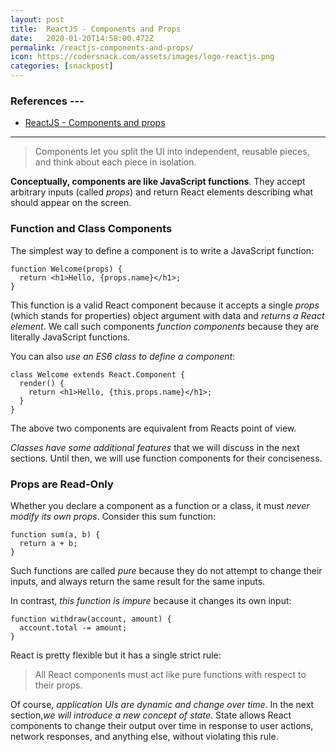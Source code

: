 ```yaml
---
layout: post
title:  ReactJS - Components and Props
date:   2020-01-20T14:58:00.472Z
permalink: /reactjs-components-and-props/
icon: https://codersnack.com/assets/images/logo-reactjs.png
categories: [snackpost]
---
```


### References ---

- [ReactJS - Components and props](https://reactjs.org/docs/components-and-props.html)
---

> Components let you split the UI into independent, reusable pieces, and think about each piece in isolation. 

**Conceptually, components are like JavaScript functions**. They accept arbitrary inputs (called *props*) and return React elements describing what should appear on the screen.

### Function and Class Components
The simplest way to define a component is to write a JavaScript function:
```
function Welcome(props) {
  return <h1>Hello, {props.name}</h1>;
}
```
This function is a valid React component because it accepts a single *props* (which stands for properties) object argument with data and *returns a React element*. We call such components *function components* because they are literally JavaScript functions.

You can also *use an ES6 class to define a component*:
```
class Welcome extends React.Component {
  render() {
    return <h1>Hello, {this.props.name}</h1>;
  }
}
```

The above two components are equivalent from Reacts point of view.

*Classes have some additional features* that we will discuss in the next sections. Until then, we will use function components for their conciseness.

### Props are Read-Only
Whether you declare a component as a function or a class, it must *never modify its own props*. Consider this sum function:
```
function sum(a, b) {
  return a + b;
}
```

Such functions are called *pure* because they do not attempt to change their inputs, and always return the same result for the same inputs.

In contrast, *this function is impure* because it changes its own input:
```
function withdraw(account, amount) {
  account.total -= amount;
}
```

React is pretty flexible but it has a single strict rule:

> All React components must act like pure functions with respect to their props.

Of course, *application UIs are dynamic and change over time*. In the next section,*we will introduce a new concept of state*. State allows React components to change their output over time in response to user actions, network responses, and anything else, without violating this rule.